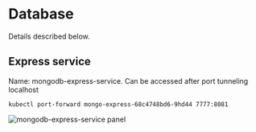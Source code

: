 # Database

Details described below.

## Express service

Name: mongodb-express-service. Can be accessed after port tunneling localhost

```
kubectl port-forward mongo-express-68c4748bd6-9hd44 7777:8081
```

![mongodb-express-service panel](mongo-express-panel.png)

